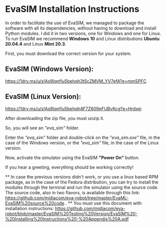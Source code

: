 # EvaSIM Installation Instructions
 
In order to facilitate the use of EvaSIM, we managed to package the software with all its dependencies, without having to download and install Python modules. I did it in two versions, one for Windows and one for Linux. To run EvaSIM we recommend **Windows 10** and Linux distributions **Ubuntu 20.04.4** and Linux **Mint 20.3**.
 
First, you must download the correct version for your system.
 
## EvaSIM (Windows Version):
https://1drv.ms/u/s!As9IqnfIu5behqh3t5cZMVM_YV7efA?e=mmSPFC
 
## EvaSIM (Linux Version):
https://1drv.ms/u/s!As9IqnfIu5behqh4F7Z609eFUBvKcg?e=Hrdxej
 
After downloading the zip file, you must unzip it.
 
So, you will see an *"eva_sim"* folder. 
 
Enter the *“eva_sim”* folder and double-click on the *"eva_sim.exe"* file, in the case of the Windows version, or the *"eva_sim"* file, in the case of the Linux version.
 
Now, activate the simulator using the EvaSIM **"Power On"** button.
 
If you hear a greeting, everything should be working correctly!
 
** In case the previous versions didn't work, or you use a linux based RPM package, as in the case of the Fedora distribution, you can try to install the modules through the terminal and run the simulator using the source code. The source code, also in two flavors, is available through this link:
https://github.com/midiacom/eva-robot/tree/master/EvaML-EvaSIM%20source%20code
. 
** You must use this document with installation instructions: https://github.com/midiacom/eva-robot/blob/master/EvaSIM%20Testing%20Version/EvaSIM%20-%20Installing%20Instructions%20-%20Appendix%20A.pdf
